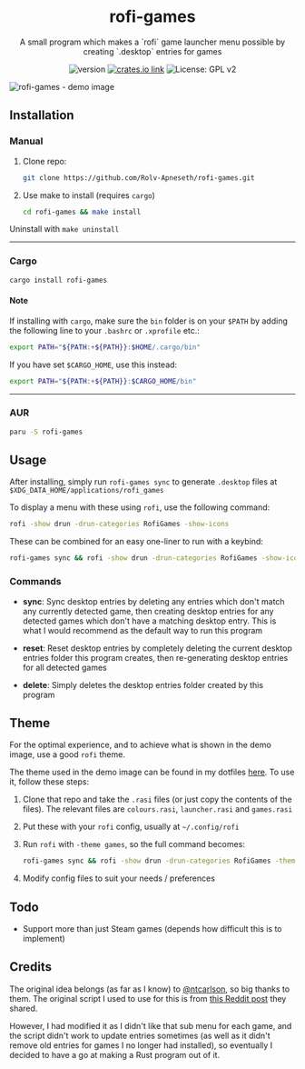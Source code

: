 <h1 align="center">rofi-games</h1>

<p align="center">A small program which makes a `rofi` game launcher menu possible by creating `.desktop` entries for games</p>

<p align="center">
  <img src="https://img.shields.io/github/v/tag/rolv-apneseth/rofi-games?label=version" alt="version" />
  <a href="https://crates.io/crates/rofi-games"><img src="https://img.shields.io/crates/v/rofi-games.svg" alt="crates.io link"></a>
  <img src="https://img.shields.io/badge/License-GPL_v2-blue.svg" alt="License: GPL v2" />
</p>

<img alt="rofi-games - demo image" src="https://user-images.githubusercontent.com/69486699/235387869-ecf5aa58-99bb-46d2-96e8-871773adc4d1.png" />

## Installation

### Manual

1. Clone repo:

    ```bash
    git clone https://github.com/Rolv-Apneseth/rofi-games.git
    ```

2. Use make to install (requires `cargo`)

    ```bash
    cd rofi-games && make install
    ```

Uninstall with `make uninstall`

---

### Cargo

```bash
cargo install rofi-games
```

#### Note

If installing with `cargo`, make sure the `bin` folder is on your `$PATH` by adding the following line to your `.bashrc` or `.xprofile` etc.:

```bash
export PATH="${PATH:+${PATH}}:$HOME/.cargo/bin"
```

If you have set `$CARGO_HOME`, use this instead:

```bash
export PATH="${PATH:+${PATH}}:$CARGO_HOME/bin"
```

---

### AUR

```bash
paru -S rofi-games
```

## Usage

After installing, simply run `rofi-games sync` to generate `.desktop` files at `$XDG_DATA_HOME/applications/rofi_games`

To display a menu with these using `rofi`, use the following command:

```bash
rofi -show drun -drun-categories RofiGames -show-icons
```

These can be combined for an easy one-liner to run with a keybind:

```bash
rofi-games sync && rofi -show drun -drun-categories RofiGames -show-icons
```

### Commands

- **sync**: Sync desktop entries by deleting any entries which don't match any currently detected game, then creating desktop entries for any detected games which don't have a matching desktop entry. This is what I would recommend as the default way to run this program

- **reset**: Reset desktop entries by completely deleting the current desktop entries folder this program creates, then re-generating desktop entries for all detected games

- **delete**: Simply deletes the desktop entries folder created by this program

## Theme

For the optimal experience, and to achieve what is shown in the demo image, use a good `rofi` theme.

The theme used in the demo image can be found in my dotfiles [here](https://github.com/Rolv-Apneseth/.dotfiles/tree/main/rofi/.config/rofi). To use it, follow these steps:

1. Clone that repo and take the `.rasi` files (or just copy the contents of the files). The relevant files are `colours.rasi`, `launcher.rasi` and `games.rasi`
2. Put these with your `rofi` config, usually at `~/.config/rofi`
3. Run `rofi` with `-theme games`, so the full command becomes:

    ```bash
    rofi-games sync && rofi -show drun -drun-categories RofiGames -theme games
    ```

4. Modify config files to suit your needs / preferences

## Todo

- Support more than just Steam games (depends how difficult this is to implement)

## Credits

The original idea belongs (as far as I know) to [@ntcarlson](https://github.com/ntcarlson), so big thanks to them. The original script I used to use for this is from [this Reddit post](https://www.reddit.com/r/unixporn/comments/p5b0qv/i3_misusing_rofi_as_a_game_launcher/) they shared.

However, I had modified it as I didn't like that sub menu for each game, and the script didn't work to update entries sometimes (as well as it didn't remove old entries for games I no longer had installed), so eventually I decided to have a go at making a Rust program out of it.
